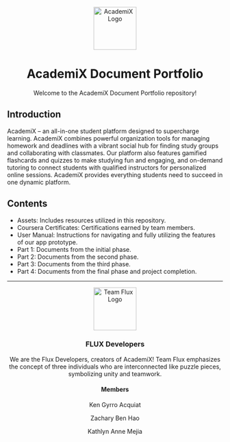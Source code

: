 <p align="center">
  <img src="Assets/academix-logo" width="100" alt="AcademiX Logo"><br>
</p>

<h1 align="center">AcademiX Document Portfolio</h1>

<p align="center">Welcome to the AcademiX Document Portfolio repository!</p>

## Introduction
AcademiX – an all-in-one student platform designed to supercharge learning. AcademiX combines powerful organization tools for managing homework and deadlines with a vibrant social hub for finding study groups and collaborating with classmates. Our platform also features gamified flashcards and quizzes to make studying fun and engaging, and on-demand tutoring to connect students with qualified instructors for personalized online sessions. AcademiX provides everything students need to succeed in one dynamic platform.

## Contents
- Assets: Includes resources utilized in this repository.
- Coursera Certificates: Certifications earned by team members.
- User Manual: Instructions for navigating and fully utilizing the features of our app prototype.
- Part 1: Documents from the initial phase.
- Part 2: Documents from the second phase.
- Part 3: Documents from the third phase.
- Part 4: Documents from the final phase and project completion.

---
  
<p align="center">
  <img src="Assets/teamflux-logo" width="100" alt="Team Flux Logo">
</p>
<h3 align="center">FLUX Developers</h3>
<p align="center">We are the Flux Developers, creators of AcademiX! Team Flux emphasizes the concept of three individuals who are interconnected like puzzle pieces, symbolizing unity and teamwork.</p>

<h4 align="center">Members</h4>
<p align="center">Ken Gyrro Acquiat</p>
<p align="center">Zachary Ben Hao</p>
<p align="center">Kathlyn Anne Mejia</p>
